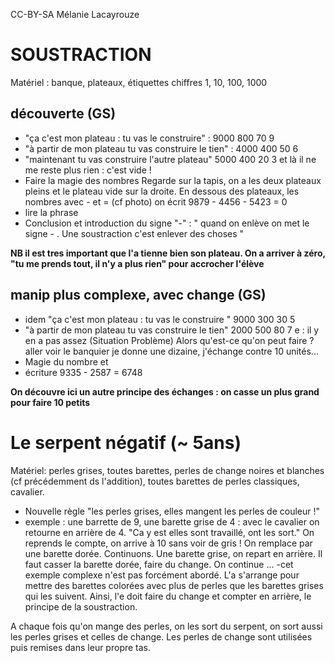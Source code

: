 CC-BY-SA Mélanie Lacayrouze


# SOUSTRACTION 

Matériel : banque, plateaux, étiquettes chiffres 1, 10, 100, 1000

## découverte (GS)
- "ça c'est mon plateau : tu vas le construire" : 9000 800 70 9
- "à partir de mon plateau tu vas construire le tien" : 4000 400 50 6
- "maintenant tu vas construire l'autre plateau"  5000 400 20 3
et là il ne me reste plus rien : c'est vide !
- Faire la magie des nombres
Regarde sur la tapis, on a les deux plateaux pleins et le plateau vide sur la droite. En dessous des plateaux, les nombres avec - et = (cf photo)
on écrit 9879 - 4456 - 5423 = 0
- lire la phrase
- Conclusion et introduction du signe "-" : " quand on enlève on met le signe - . Une soustraction c'est enlever des choses "

__NB il est tres important que l'a tienne bien son plateau. On a arriver à zéro, "tu me prends tout, il n'y a plus rien" pour accrocher l'élève__

## manip plus complexe, avec change (GS)
- idem "ça c'est mon plateau : tu vas le construire " 9000 300 30 5
- "à partir de mon plateau tu vas construire le tien"  2000 500 80 7
e : il y en a pas assez (Situation Problème)
Alors qu'est-ce qu'on peut faire ? aller voir le banquier
je donne une dizaine, j'échange contre 10 unités...
- Magie du nombre et 
- écriture
9335 - 2587 = 6748

__On découvre ici un autre principe des échanges : on casse un plus grand pour faire 10 petits__

# Le serpent négatif (~ 5ans)
Matériel: perles grises, toutes barettes, perles de change noires et blanches (cf précédemment ds l'addition), toutes barettes de perles classiques, cavalier.

- Nouvelle règle "les perles grises, elles mangent les perles de couleur !"
- exemple : une barrette de 9, une barette grise de 4 : avec le cavalier on retourne en arrière de 4. "Ca y est elles sont travaillé, ont les sort."
On reprends le compte, on arrive à 10 sans voir de gris ! On remplace par une barette dorée.
Continuons. Une barette grise, on repart en arrière. Il faut casser la barette dorée, faire du change.  On continue ...
-cet exemple complexe n'est pas forcément abordé. L'a s'arrange pour mettre des barettes colorées avec plus de perles que les barettes grises qui les suivent. Ainsi, l'e doit faire du change et  compter en arrière, le principe de la soustraction.

A chaque fois qu'on mange des perles, on les sort du serpent, on sort aussi les perles grises et celles de change. Les perles de change sont utilisées puis remises dans leur propre tas.
